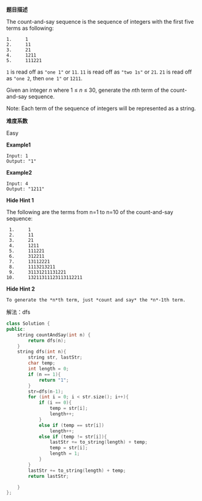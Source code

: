  **题目描述**   

The count-and-say sequence is the sequence of integers with the first five terms as following:

```
1.     1
2.     11
3.     21
4.     1211
5.     111221
```

`1` is read off as `"one 1"` or `11`.
`11` is read off as `"two 1s"` or `21`.
`21` is read off as `"one 2`, then `one 1"` or `1211`.

Given an integer *n* where 1 ≤ *n* ≤ 30, generate the *n*th term of the count-and-say sequence.

Note: Each term of the sequence of integers will be represented as a string.

 **难度系数**    

Easy

**Example1**

```
Input: 1
Output: "1"
```

**Example2**

```
Input: 4
Output: "1211"
```

**Hide Hint 1**

The following are the terms from n=1 to n=10 of the count-and-say sequence:

```
 1.     1
 2.     11
 3.     21
 4.     1211
 5.     111221 
 6.     312211
 7.     13112221
 8.     1113213211
 9.     31131211131221
10.     13211311123113112211
```

**Hide Hint 2**

`To generate the *n*th term, just *count and say* the *n*-1th term.`

解法：dfs

```c++
class Solution {
public:
	string countAndSay(int n) {
		return dfs(n);
	}
	string dfs(int n){
		string str, lastStr;
		char temp;
		int length = 0;
		if (n == 1){
			return "1";
		}
		str=dfs(n-1);
		for (int i = 0; i < str.size(); i++){
			if (i == 0){
				temp = str[i];
				length++;
			}
			else if (temp == str[i])
				length++;
			else if (temp != str[i]){
				lastStr += to_string(length) + temp;
				temp = str[i];
				length = 1;
			}		
		}
		lastStr += to_string(length) + temp;
		return lastStr;

	}
};
```